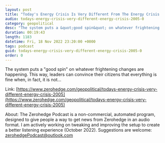 ```yaml
---
layout: post
title: "Today's Energy Crisis Is Very Different From The Energy Crisis Of 2005"
audio: todays-energy-crisis-very-different-energy-crisis-2005-0
category: geopolitical
desc: "The system puts a &quot;good spin&quot; on whatever frightening changes are happening. This way, leaders can convince their citizens that everything is fine when, in fact, it is not..."
duration: 00:19:43
length: 1183
datetime: Fri, 18 Nov 2022 23:20:00 +0000
tags: podcast
guid: todays-energy-crisis-very-different-energy-crisis-2005-0
order: 0
---
```

The system puts a &quot;good spin&quot; on whatever frightening changes are happening. This way, leaders can convince their citizens that everything is fine when, in fact, it is not...

Link: [https://www.zerohedge.com/geopolitical/todays-energy-crisis-very-different-energy-crisis-2005](https://www.zerohedge.com/geopolitical/todays-energy-crisis-very-different-energy-crisis-2005)

About: The Zerohedge Podcast is a non-commercial, automated program, designed to give people a way to get news from Zerohedge in an audio format.  I am actively working on tweaking and improving the setup to create a better listening experience (October 2022).  Suggestions are welcome: [zerohedgePodcast@outlook.com](mailto:zerohedgePodcast@outlook.com)